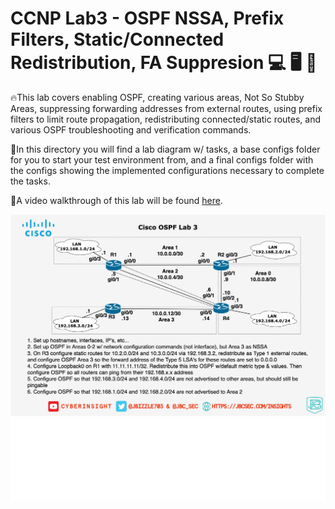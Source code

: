 # CCNP Lab3 - OSPF NSSA, Prefix Filters, Static/Connected Redistribution, FA Suppresion :computer: :desktop_computer: :floppy_disk:

🔥This lab covers enabling OSPF, creating various areas, Not So Stubby Areas, suppressing forwarding addresses from external routes, using prefix filters to limit route propagation, redistributing connected/static routes, and various OSPF troubleshooting and verification commands.

📔In this directory you will find a lab diagram w/ tasks, a base configs folder for you to start your test environment from, and a final configs folder with the configs showing the implemented configurations necessary to complete the tasks.

🚶A video walkthrough of this lab will be found [here](https://youtu.be/UIu8KnFd7m8).

![Lab 3 diagram](https://github.com/JohnBreth/CCNP-Labs/blob/master/OSPF/Lab3%20-%20OSPF%20Static%20Routes%2C%20Redistribution%2C%20Filtering%20Routes/Base%20Configs/Cisco%20OSPF%20Lab%203.drawio.png)
